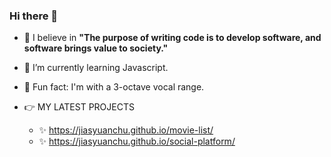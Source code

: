 ### Hi there 👋

- 💬 I believe in **"The purpose of writing code is to develop software, and software brings value to society."**

- 🌱 I’m currently learning Javascript.
- 🎵 Fun fact: I'm with a 3-octave vocal range.

- 👉 MY LATEST PROJECTS
  - ✨ https://jiasyuanchu.github.io/movie-list/
  - ✨ https://jiasyuanchu.github.io/social-platform/


<!--
**jiasyuanchu/jiasyuanchu** is a ✨ _special_ ✨ repository because its `README.md` (this file) appears on your GitHub profile.


- 🌱 I’m currently learning Javascript.
- 💬 My believe in "The purpose of writing code is to develop software, and software brings value to society."
- 📫 How to reach me: jiasyuanchu@gmail.com
- 🎵 Fun fact: I'm with a 3-octave vocal range.
